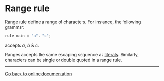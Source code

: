 # Range rule

Range rule define a range of characters.  For instance, the following grammar:

```Python
rule main = "a".."c";
```

accepts *a*, *b* & *c*.

Ranges accepts the same escaping sequence as [literals](literal.md).  Similarly, characters can be single or double quoted in a range rule.

---
[Go back to online documentation](../README.md)